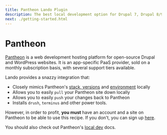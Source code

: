 ```yaml
---
title: Pantheon Lando Plugin
description: The best local development option for Drupal 7, Drupal 8/9 or WordPress sites running on Pantheon. Get Terminus and all the usual power tools plus awesome workflow automation.
next: ./getting-started.html
---
```


# Pantheon

[Pantheon](https://pantheon.io) is a web development hosting platform for open-source Drupal and WordPress websites. It is an app-specific PaaS provider, sold on a monthly subscription basis, with several support tiers available.

Lando provides a snazzy integration that:

* Closely mimics Pantheon's [stack, versions](https://docs.pantheon.io/platform/) and [environment](https://docs.pantheon.io/read-environment-config/) locally
* Allows you to easily `pull` your Pantheon site down locally
* Allows you to easily `push` your changes back to Pantheon
* Installs `drush`, `terminus` and other power tools.

However, in order to profit, **you must** have an account and a site on Pantheon to be able to use this recipe. If you don't, you can sign up [here](https://pantheon.io/).

You should also check out Pantheon's [local dev](https://docs.pantheon.io/guides/local-development/) docs.

